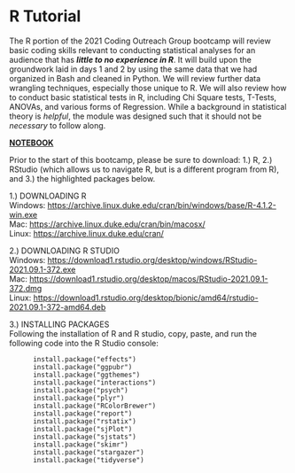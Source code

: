 # R Tutorial

The R portion of the 2021 Coding Outreach Group bootcamp will review basic coding skills relevant to conducting statistical analyses for an audience that has ***little to no experience in R***. It will build upon the groundwork laid in days 1 and 2 by using the same data that we had organized in Bash and cleaned in Python. We will review further data wrangling techniques, especially those unique to R. We will also review how to conduct basic statistical tests in R, including Chi Square tests, T-Tests, ANOVAs, and various forms of Regression. While a background in statistical theory is *helpful*, the module was designed such that it should not be *necessary* to follow along.

**[NOTEBOOK](https://github.com/TU-Coding-Outreach-Group/intro-to-coding-2021/edit/main/R/index.html)**

Prior to the start of this bootcamp, please be sure to download:  1.) R, 2.) RStudio (which allows us to navigate R, but is a different program from R), and 3.) the highlighted packages below. 

1.)      DOWNLOADING R  
         Windows: https://archive.linux.duke.edu/cran/bin/windows/base/R-4.1.2-win.exe  
         Mac: https://archive.linux.duke.edu/cran/bin/macosx/            
         Linux: https://archive.linux.duke.edu/cran/  

2.)      DOWNLOADING R STUDIO  
         Windows: https://download1.rstudio.org/desktop/windows/RStudio-2021.09.1-372.exe  
         Mac: https://download1.rstudio.org/desktop/macos/RStudio-2021.09.1-372.dmg  
         Linux: https://download1.rstudio.org/desktop/bionic/amd64/rstudio-2021.09.1-372-amd64.deb  

3.)      INSTALLING PACKAGES  
         Following the installation of R and R studio, copy, paste, and run the following code into the R Studio console:

          install.package("effects")  
          install.package("ggpubr")  
          install.package("ggthemes")  
          install.package("interactions")  
          install.package("psych")  
          install.package("plyr")  
          install.package("RColorBrewer")  
          install.package("report")  
          install.package("rstatix")  
          install.package("sjPlot")  
          install.package("sjstats")  
          install.package("skimr")  
          install.package("stargazer")  
          install.package("tidyverse")  
